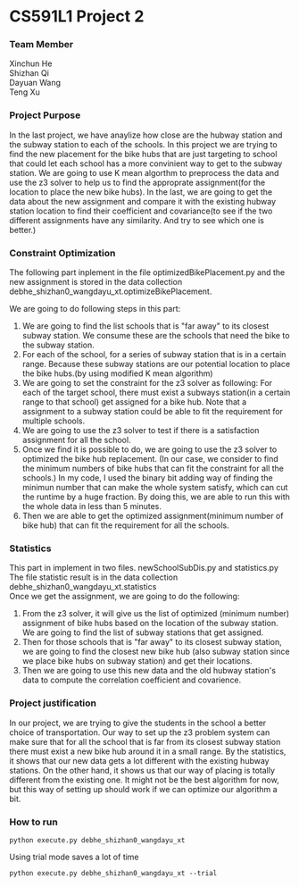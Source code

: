 # CS591L1 Project 2 

### Team Member 

Xinchun He\
Shizhan Qi\
Dayuan Wang\
Teng Xu 

### Project Purpose 

In the last project, we have anaylize how close are the hubway 
station and the subway station to each of the schools. In this project we are trying 
to find the new placement for the bike hubs that are just targeting to school that could 
let each school has a more convinient way to get to the subway station. 
We are going to use K mean algorthm to preprocess the data and use the
z3 solver to help us to find the approprate assignment(for the location to
place the new bike hubs). In the last, we are going to get the data about
the new assignment and compare it with the existing hubway station location
to find their coefficient and covariance(to see if the two different assignments
have any similarity. And try to see which one is better.)
 

### Constraint Optimization

The following part inplement in the file optimizedBikePlacement.py and the new assignment is 
stored in the data collection debhe_shizhan0_wangdayu_xt.optimizeBikePlacement.

We are going to do following steps in this part: 
1. We are going to find the list schools that is "far away" to its closest subway station. We 
consume these are the schools that need the bike to the subway station. 
2. For each of the school, for a series of subway station that is in a certain range. Because 
these subway stations are our potential location to place the bike hubs.(by using modified K mean algorithm)  
3. We are going to set the constraint for the z3 solver as following: 
For each of the target school, there must exist a subways station(in a certain range to that school) 
get assigned for a bike hub. Note that a assignment to a subway station could be able to fit the requirement
for multiple schools. 
4. We are going to use the z3 solver to test if there is a satisfaction assignment for all the school. 
5. Once we find it is possible to do, we are going to use the z3 solver to optimized the bike hub replacement.
(In our case, we consider to find the minimum numbers of bike hubs that can fit the constraint for all the schools.)
In my code, I used the binary bit adding way of finding the minimun number that can make the whole system satisfy, which
can cut the runtime by a huge fraction. By doing this, we are able to run this with the whole data in less than 5 minutes.
6. Then we are able to get the optimized assignment(minimum number of bike hub) that can fit the requirement for all 
the schools.

### Statistics
This part in implement in two files. newSchoolSubDis.py and statistics.py\
The file statistic result is in the data collection debhe_shizhan0_wangdayu_xt.statistics\
Once we get the assignment, we are going to do the following: 
1. From the z3 solver, it will give us the list of optimized (minimum number) assignment of bike hubs based on the
location of the subway station. We are going to find the list of subway stations that get assigned.  
2. Then for those schools that is "far away" to its closest subway station, we are going to find the closest new bike 
hub (also subway station since we place bike hubs on subway station) and get their locations. 
3. Then we are going to use this new data and the old hubway station's data to compute the correlation coefficient and covarience. 

### Project justification
In our project, we are trying to give the students in the school a better choice of transportation. Our way to set up the z3 problem
system can make sure that for all the school that is far from its closest subway station there must exist a new bike hub around it 
in a small range. By the statistics, it shows that our new data gets a lot different with the existing hubway stations. On 
the other hand, it shows us that our way of placing is totally different from the existing one. It might not be the best
algorithm for now, but this way of setting up should work if we can optimize our algorithm a bit. 

### How to run 

```
python execute.py debhe_shizhan0_wangdayu_xt 
```

Using trial mode saves a lot of time 
```
python execute.py debhe_shizhan0_wangdayu_xt --trial
```

